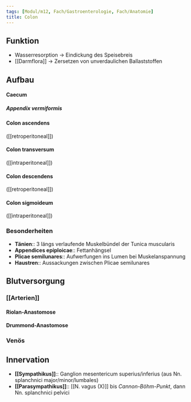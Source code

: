 ```yaml
---
tags: [Modul/m12, Fach/Gastroenterologie, Fach/Anatomie]
title: Colon
---
```

## Funktion
- Wasserresorption → Eindickung des Speisebreis
- [[Darmflora]] → Zersetzen von unverdaulichen Ballaststoffen
## Aufbau
#### Caecum
##### Appendix vermiformis
#### Colon ascendens
([[retroperitoneal]])
#### Colon transversum 
([[intraperitoneal]])
#### Colon descendens
([[retroperitoneal]])
#### Colon sigmoideum
([[intraperitoneal]])
### Besonderheiten
- **Tänien**:: 3 längs verlaufende Muskelbündel der Tunica muscularis
- **Appendices epiploicae**:: Fettanhängsel
- **Plicae semilunares**:: Aufwerfungen ins Lumen bei Muskelanspannung
- **Haustren**:: Aussackungen zwischen Plicae semilunares

## Blutversorgung
### [[Arterien]]
#### Riolan-Anastomose
#### Drummond-Anastomose
### Venös
## Innervation
- **[[Sympathikus]]**:: Ganglion mesentericum superius/inferius (aus Nn. splanchnici major/minor/lumbales)
- **[[Parasympathikus]]**:: [[N. vagus (X)]] bis *Cannon-Böhm-Punkt*, dann Nn. splanchnici pelvici